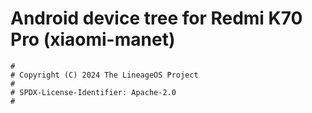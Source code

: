 # Android device tree for Redmi K70 Pro (xiaomi-manet)

```
#
# Copyright (C) 2024 The LineageOS Project
#
# SPDX-License-Identifier: Apache-2.0
#
```
